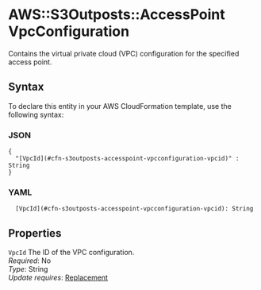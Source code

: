 # AWS::S3Outposts::AccessPoint VpcConfiguration<a name="aws-properties-s3outposts-accesspoint-vpcconfiguration"></a>

Contains the virtual private cloud \(VPC\) configuration for the specified access point\.

## Syntax<a name="aws-properties-s3outposts-accesspoint-vpcconfiguration-syntax"></a>

To declare this entity in your AWS CloudFormation template, use the following syntax:

### JSON<a name="aws-properties-s3outposts-accesspoint-vpcconfiguration-syntax.json"></a>

```
{
  "[VpcId](#cfn-s3outposts-accesspoint-vpcconfiguration-vpcid)" : String
}
```

### YAML<a name="aws-properties-s3outposts-accesspoint-vpcconfiguration-syntax.yaml"></a>

```
  [VpcId](#cfn-s3outposts-accesspoint-vpcconfiguration-vpcid): String
```

## Properties<a name="aws-properties-s3outposts-accesspoint-vpcconfiguration-properties"></a>

`VpcId` <a name="cfn-s3outposts-accesspoint-vpcconfiguration-vpcid"></a>
The ID of the VPC configuration\.  
_Required_: No  
_Type_: String  
_Update requires_: [Replacement](https://docs.aws.amazon.com/AWSCloudFormation/latest/UserGuide/using-cfn-updating-stacks-update-behaviors.html#update-replacement)
